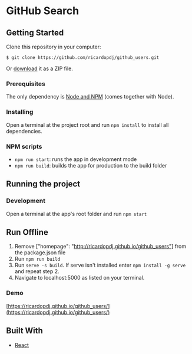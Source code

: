 # GitHub Search

## Getting Started

Clone this repository in your computer:

```
$ git clone https://github.com/ricardopdj/github_users.git
```

Or [download](https://github.com/ricardopdj/github_users/archive/master.zip) it as a ZIP file.

### Prerequisites

The only dependency is [Node and NPM](https://nodejs.org/en/download/) (comes together with Node).

### Installing

Open a terminal at the project root and run `npm install` to install all dependencies.

### NPM scripts

- `npm run start`: runs the app in development mode
- `npm run build`: builds the app for production to the build folder

## Running the project

### Development
Open a terminal at the app's root folder and run `npm start`

## Run Offline
1. Remove ["homepage": "http://ricardopdj.github.io/github_users"] from the package.json file
1. Run `npm run build`
2. Run `serve -s build`. If serve isn't installed enter `npm install -g serve` and repeat step 2.
3. Navigate to localhost:5000 as listed on your terminal.

### Demo

[https://ricardopdj.github.io/github_users/](https://ricardopdj.github.io/github_users/)

## Built With

* [React](https://reactjs.org/)